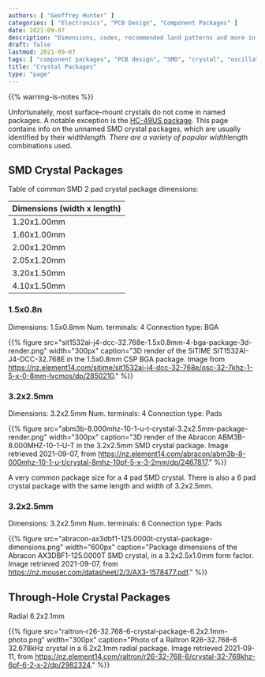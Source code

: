 ```yaml
---
authors: [ "Geoffrey Hunter" ]
categories: [ "Electronics", "PCB Design", "Component Packages" ]
date: 2021-09-07
description: "Dimensions, codes, recommended land patterns and more info on SMD crystal component packages."
draft: false
lastmod: 2021-09-07
tags: [ "component packages", "PCB design", "SMD", "crystal", "oscillator", "package", "dimensions", "component" ]
title: "Crystal Packages"
type: "page"
---
```


{{% warning-is-notes %}}

Unfortunately, most surface-mount crystals do not come in named packages. A notable exception is the [HC-49US package](/pcb-design/component-packages/hc-49us-component-package/). This page contains info on the unnamed SMD crystal packages, which are usually identified by their width*length. There are a variety of popular width*length combinations used.

## SMD Crystal Packages

Table of common SMD 2 pad crystal package dimensions:

| Dimensions (width x length)
|--------------------------------
| 1.20x1.00mm
| 1.60x1.00mm
| 2.00x1.20mm
| 2.05x1.20mm
| 3.20x1.50mm
| 4.10x1.50mm

### 1.5x0.8n

Dimensions: 1.5x0.8mm
Num. terminals: 4
Connection type: BGA

{{% figure src="sit1532ai-j4-dcc-32.768e-1.5x0.8mm-4-bga-package-3d-render.png" width="300px" caption="3D render of the SiTIME SIT1532AI-J4-DCC-32.768E in the 1.5x0.8mm CSP BGA package. Image from https://nz.element14.com/sitime/sit1532ai-j4-dcc-32-768e/osc-32-7khz-1-5-x-0-8mm-lvcmos/dp/2850210." %}}

### 3.2x2.5mm

Dimensions: 3.2x2.5mm
Num. terminals: 4
Connection type: Pads

{{% figure src="abm3b-8.000mhz-10-1-u-t-crystal-3.2x2.5mm-package-render.png" width="300px" caption="3D render of the Abracon ABM3B-8.000MHZ-10-1-U-T in the 3.2x2.5mm SMD crystal package. Image retrieved 2021-09-07, from https://nz.element14.com/abracon/abm3b-8-000mhz-10-1-u-t/crystal-8mhz-10pf-5-x-3-2mm/dp/2467817." %}}

A very common package size for a 4 pad SMD crystal. There is also a 6 pad crystal package with the same length and width of 3.2x2.5mm.

### 3.2x2.5mm

Dimensions: 3.2x2.5mm
Num. terminals: 6
Connection type: Pads
 
{{% figure src="abracon-ax3dbf1-125.0000t-crystal-package-dimensions.png" width="600px" caption="Package dimensions of the Abracon AX3DBF1-125.0000T SMD crystal, in a 3.2x2.5x1.0mm form factor. Image retrieved 2021-09-07, from https://nz.mouser.com/datasheet/2/3/AX3-1578477.pdf." %}} 

## Through-Hole Crystal Packages

Radial 6.2x2.1mm

{{% figure src="raltron-r26-32.768-6-crystal-package-6.2x2.1mm-photo.png" width="300px" caption="Photo of a Raltron R26-32.768-6 32.678kHz crystal in a 6.2x2.1mm radial package. Image retrieved 2021-09-11, from https://nz.element14.com/raltron/r26-32-768-6/crystal-32-768khz-6pf-6-2-x-2/dp/2982324." %}}